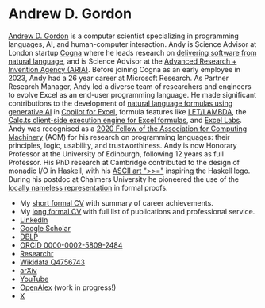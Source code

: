 # Andrew D. Gordon

[Andrew D. Gordon](https://www.linkedin.com/in/andrew-d-gordon/) is a computer scientist specializing in programming languages, AI, and human-computer interaction.
Andy is Science Advisor at London startup [Cogna](https://cogna.co)
where he leads research on [delivering software from natural language](https://icfp24.sigplan.org/details/icfp-2024-papers/36/Requirements-are-All-You-Need),
and is Science Advisor at the [Advanced Research + Invention Agency (ARIA)](https://www.aria.org.uk/).
Before joining Cogna as an early employee in 2023, Andy had a 26 year career at Microsoft Research.
As Partner Research Manager, Andy led a diverse team of researchers and engineers to evolve Excel as an end-user programming language.
He made significant contributions to the development of
[natural language formulas using generative AI](https://dl.acm.org/doi/abs/10.1145/3544548.3580817) in [Copilot for Excel](https://support.microsoft.com/en-us/copilot-excel),
formula features like [LET/LAMBDA](https://www.linkedin.com/feed/update/urn:li:activity:6759611720181907456/),
the [Calc.ts client-side execution engine for Excel formulas](https://www.linkedin.com/feed/update/urn:li:activity:6688489472960544768/),
and [Excel Labs](https://www.microsoft.com/en-us/garage/profiles/excel-labs/).
Andy was recognised as a [2020 Fellow of the Association for Computing Machinery](https://awards.acm.org/award_winners/gordon_N026872) (ACM) for his research on programming languages:
their principles, logic, usability, and trustworthiness.
Andy is now Honorary Professor at the University of Edinburgh, following 12 years as full Professor.
His PhD research at Cambridge contributed to the design of monadic I/O in Haskell, with his [ASCII art ">>="](https://twitter.com/AndrewDGordon/status/1559448300134211584) inspiring the Haskell logo.
During his postdoc at Chalmers University he pioneered the use of the [locally nameless representation](https://www.chargueraud.org/research/2009/ln/main.pdf) in formal proofs.

* My [short formal CV](short-cv.pdf) with summary of career achievements.
* My [long formal CV](cv.pdf) with full list of publications and professional service. 
* [LinkedIn](https://www.linkedin.com/in/andrew-d-gordon/)
* [Google Scholar](https://scholar.google.com/citations?user=mfBjUiIAAAAJ)
* [DBLP](https://dblp.org/pid/g/AndrewDGordon.html)
* [ORCID 0000-0002-5809-2484](https://orcid.org/0000-0002-5809-2484)
* [Researchr](https://conf.researchr.org/profile/conf/andrewdgordon)
* [Wikidata Q4756743](https://www.wikidata.org/wiki/Q4756743)
* [arXiv](https://arxiv.org/a/gordon_a_1)
* [YouTube](https://youtube.com/playlist?list=PLMP25y9eI54pt_Z525BdRftALa_c6Xc-L&si=iGyioT_hIuNAriTe)
* [OpenAlex](https://openalex.org/authors/a5078684560) (work in progress!)
* [X](https://x.com/AndrewDGordon)



